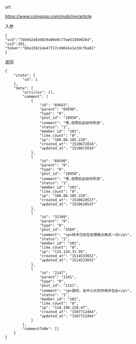 url:

https://www.coingogo.com/mobi/my/article

入参

	{
	"vcd":"7bb942a83d029a80e0c77ae533690264",
	"uid":101,
	"token":"b9a336214e47717c49641e1e3dcf6a61"
	}

返回

		
	{
	    "state": {
	        "cd": 1
	    },
	    "data": {
	        "articles": [],
	        "comment": [
	            {
	                "id": "69643",
	                "parent": "69590",
	                "type": "0",
	                "post_id": "10958",
	                "comment": "嗯,但愿如此如你所说",
	                "status": "1",
	                "member_id": "101",
	                "like_count": "0",
	                "ip": "180.88.185.228",
	                "created_at": "1530672016",
	                "updated_at": "1530672016"
	            },
	            {
	                "id": "69590",
	                "parent": "0",
	                "type": "0",
	                "post_id": "10958",
	                "comment": "嗯,但愿如此如你所说",
	                "status": "1",
	                "member_id": "101",
	                "like_count": "0",
	                "ip": "180.88.185.228",
	                "created_at": "1530620537",
	                "updated_at": "1530620537"
	            },
	            {
	                "id": "31399",
	                "parent": "0",
	                "type": "0",
	                "post_id": "3569",
	                "comment": "<p>技术已经在处理晚点再试一试</p>",
	                "status": "1",
	                "member_id": "101",
	                "like_count": "0",
	                "ip": "115.124.31.95",
	                "created_at": "1514533032",
	                "updated_at": "1514533032"
	            },
	            {
	                "id": "2147",
	                "parent": "2141",
	                "type": "0",
	                "post_id": "1151",
	                "comment": "<p>是的，去中心化的作用亦在此</p>",
	                "status": "1",
	                "member_id": "101",
	                "like_count": "0",
	                "ip": "118.190.218.47",
	                "created_at": "1507712464",
	                "updated_at": "1507712464"
	            }
	        ],
	        "commentToMe": []
	    }
	}


